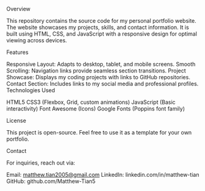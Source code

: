 Overview

This repository contains the source code for my personal portfolio website. The website showcases my projects, skills, and contact information. It is built using HTML, CSS, and JavaScript with a responsive design for optimal viewing across devices.

Features

Responsive Layout: Adapts to desktop, tablet, and mobile screens.
Smooth Scrolling: Navigation links provide seamless section transitions.
Project Showcase: Displays my coding projects with links to GitHub repositories.
Contact Section: Includes links to my social media and professional profiles.
Technologies Used

HTML5
CSS3 (Flexbox, Grid, custom animations)
JavaScript (Basic interactivity)
Font Awesome (Icons)
Google Fonts (Poppins font family)

License

This project is open-source. Feel free to use it as a template for your own portfolio.

Contact

For inquiries, reach out via:

Email: matthew.tian2005@gmail.com
LinkedIn: linkedin.com/in/matthew-tian
GitHub: github.com/Matthew-Tian5
